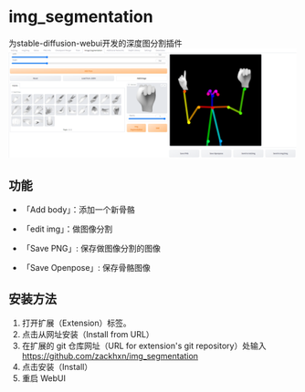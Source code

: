 # img_segmentation
为stable-diffusion-webui开发的深度图分割插件
![image](https://github.com/zackhxn/img_segmentation/blob/main/images/1.png)
## 功能
-  「Add body」：添加一个新骨骼
-  「edit img」：做图像分割

-  「Save PNG」: 保存做图像分割的图像
-  「Save Openpose」: 保存骨骼图像
## 安装方法

1. 打开扩展（Extension）标签。
2. 点击从网址安装（Install from URL）
3. 在扩展的 git 仓库网址（URL for extension's git repository）处输入 https://github.com/zackhxn/img_segmentation
4. 点击安装（Install）
5. 重启 WebUI
